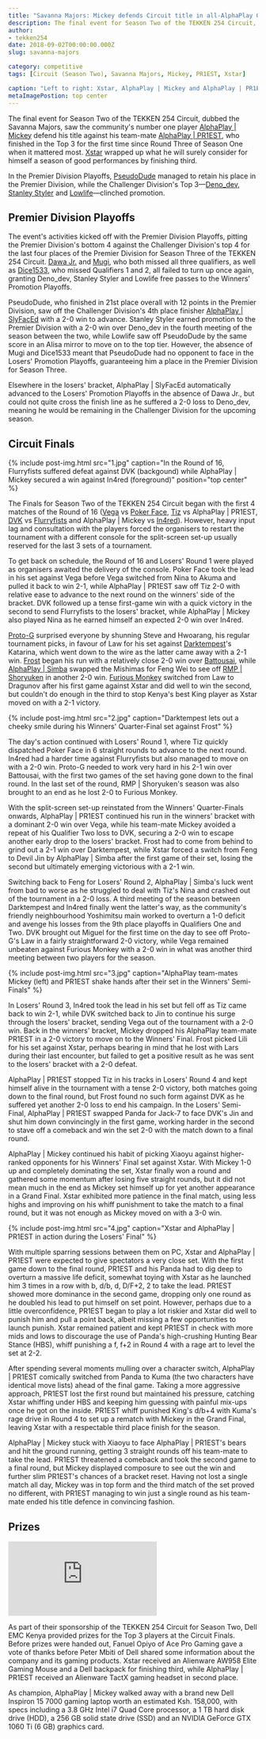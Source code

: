 ```yaml
---
title: "Savanna Majors: Mickey defends Circuit title in all-AlphaPlay Grand Final"
description: The final event for Season Two of the TEKKEN 254 Circuit, dubbed the Savanna Majors, saw the community's number one player AlphaPlay | Mickey defend his title against his team-mate AlphaPlay | PR1EST.
author:
- tekken254
date: 2018-09-02T00:00:00.000Z
slug: savanna-majors

category: competitive
tags: [Circuit (Season Two), Savanna Majors, Mickey, PR1EST, Xstar]

caption: "Left to right: Xstar, AlphaPlay | Mickey and AlphaPlay | PR1EST pose with their prizes, which were presented by Peter Mbiti, Dell's Brand & Category Manager for Central and Eastern Africa"
metaImagePostion: top center
---
```

<p>The final event for Season Two of the TEKKEN 254 Circuit, dubbed the Savanna Majors, saw the community's number one player <a href="/circuit/tekken/profile.html?id=2907096" target="_blank">AlphaPlay | Mickey</a> defend his title against his team-mate <a href="/circuit/tekken/profile.html?id=8665351" target="_blank">AlphaPlay | PR1EST</a>, who finished in the Top 3 for the first time since Round Three of Season One when it mattered most. <a href="/circuit/tekken/profile.html?id=4183920" target="_blank">Xstar</a> wrapped up what he will surely consider for himself a season of good performances by finishing third.</p>

<p>In the Premier Division Playoffs, <a href="/circuit/tekken/profile.html?id=0051349" target="_blank">PseudoDude</a> managed to retain his place in the Premier Division, while the Challenger Division's Top 3—<a href="/circuit/tekken/profile.html?id=2782272" target="_blank">Deno_dev</a>, <a href="/circuit/tekken/profile.html?id=1998890" target="_blank">Stanley Styler</a> and <a href="/circuit/tekken/profile.html?id=6265787" target="_blank">Lowlife</a>—clinched promotion.</p>

<section>
    <h2 class="site-red uppercase">Premier Division Playoffs</h2>
    <p>The event's activities kicked off with the Premier Division Playoffs, pitting the Premier Division's bottom 4 against the Challenger Division's top 4 for the last four places of the Premier Division for Season Three of the TEKKEN 254 Circuit. <a href="/circuit/tekken/profile.html?id=3027689" target="_blank">Dawa Jr.</a> and <a href="/circuit/tekken/profile.html?id=7479116" target="_blank">Mugi</a>, who both missed all three qualifiers, as well as <a href="/circuit/tekken/profile.html?id=2875928" target="_blank">Dice1533</a>, who missed Qualifiers 1 and 2, all failed to turn up once again, granting Deno_dev, Stanley Styler and Lowlife free passes to the Winners' Promotion Playoffs.</p>
    <p>PseudoDude, who finished in 21st place overall with 12 points in the Premier Division, saw off the Challenger Division's 4th place finisher <a href="/circuit/tekken/profile.html?id=3797413" target="_blank">AlphaPlay | SlyFacEd</a> with a 2-0 win to advance. Stanley Styler earned promotion to the Premier Division with a 2-0 win over Deno_dev in the fourth meeting of the season between the two, while Lowlife saw off PseudoDude by the same score in an Alisa mirror to move on to the top tier. However, the absence of Mugi and Dice1533 meant that PseudoDude had no opponent to face in the Losers' Promotion Playoffs, guaranteeing him a place in the Premier Division for Season Three.</p>
    <p>Elsewhere in the losers' bracket, AlphaPlay | SlyFacEd automatically advanced to the Losers' Promotion Playoffs in the absence of Dawa Jr., but could not quite cross the finish line as he suffered a 2-0 loss to Deno_dev, meaning he would be remaining in the Challenger Division for the upcoming season.</p>
</section>

<section>
    <h2 class="site-red uppercase">Circuit Finals</h2>
    {% include post-img.html src="1.jpg" caption="In the Round of 16, Flurryfists suffered defeat against DVK (backgound) while AlphaPlay | Mickey secured a win against In4red (foreground)" position="top center" %}
    <p>The Finals for Season Two of the TEKKEN 254 Circuit began with the first 4 matches of the Round of 16 (<a href="/circuit/tekken/profile.html?id=7167649" target="_blank">Vega</a> vs <a href="/circuit/tekken/profile.html?id=4291033" target="_blank">Poker Face</a>, <a href="/circuit/tekken/profile.html?id=4449622" target="_blank">Tiz</a> vs AlphaPlay | PR1EST, <a href="/circuit/tekken/profile.html?id=4092983" target="_blank">DVK</a> vs <a href="/circuit/tekken/profile.html?id=9970940" target="_blank">Flurryfists</a> and AlphaPlay | Mickey vs <a href="/circuit/tekken/profile.html?id=7900514" target="_blank">In4red</a>). However, heavy input lag and consultation with the players forced the organisers to restart the tournament with a different console for the split-screen set-up usually reserved for the last 3 sets of a tournament.</p>
    <p>To get back on schedule, the Round of 16 and Losers' Round 1 were played as organisers awaited the delivery of the console. Poker Face took the lead in his set against Vega before Vega switched from Nina to Akuma and pulled it back to win 2-1, while AlphaPlay | PR1EST saw off Tiz 2-0 with relative ease to advance to the next round on the winners' side of the bracket. DVK followed up a tense first-game win with a quick victory in the second to send Flurryfists to the losers' bracket, while AlphaPlay | Mickey also played Nina as he earned himself an expected 2-0 win over In4red.</p>
    <p><a href="/circuit/tekken/profile.html?id=2447761" target="_blank">Proto-G</a> surprised everyone by shunning Steve and Hwoarang, his regular tournament picks, in favour of Law for his set against <a href="/circuit/tekken/profile.html?id=0749083" target="_blank">Darktempest</a>'s Katarina, which went down to the wire as the latter came away with a 2-1 win. <a href="/circuit/tekken/profile.html?id=4644523" target="_blank">Frost</a> began his run with a relatively close 2-0 win over <a href="/circuit/tekken/profile.html?id=0145831" target="_blank">Battousai</a>, while <a href="/circuit/tekken/profile.html?id=2685183" target="_blank">AlphaPlay | Simba</a> swapped the Mishimas for Feng Wei to see off <a href="/circuit/tekken/profile.html?id=1677506" target="_blank">RMP | Shoryuken</a> in another 2-0 win. <a href="/circuit/tekken/profile.html?id=3798058" target="_blank">Furious Monkey</a> switched from Law to Dragunov after his first game against Xstar and did well to win the second, but couldn't do enough in the third to stop Kenya's best King player as Xstar moved on with a 2-1 victory.</p>
    {% include post-img.html src="2.jpg" caption="Darktempest lets out a cheeky smile during his Winners' Quarter-Final set against Frost" %}
    <p>The day's action continued with Losers' Round 1, where Tiz quickly dispatched Poker Face in 6 straight rounds to advance to the next round. In4red had a harder time against Flurryfists but also managed to move on with a 2-0 win. Proto-G needed to work very hard in his 2-1 win over Battousai, with the first two games of the set having gone down to the final round. In the last set of the round, RMP | Shoryuken's season was also brought to an end as he lost 2-0 to Furious Monkey.</p>
    <p>With the split-screen set-up reinstated from the Winners' Quarter-Finals onwards, AlphaPlay | PR1EST continued his run in the winners' bracket with a dominant 2-0 win over Vega, while his team-mate Mickey avoided a repeat of his Qualifier Two loss to DVK, securing a 2-0 win to escape another early drop to the losers' bracket. Frost had to come from behind to grind out a 2-1 win over Darktempest, while Xstar forced a switch from Feng to Devil Jin by AlphaPlay | Simba after the first game of their set, losing the second but ultimately emerging victorious with a 2-1 win.</p>
    <p>Switching back to Feng for Losers' Round 2, AlphaPlay | Simba's luck went from bad to worse as he struggled to deal with Tiz's Nina and crashed out of the tournament in a 2-0 loss. A third meeting of the season between Darktempest and In4red finally went the latter's way, as the community's friendly neighbourhood Yoshimitsu main worked to overturn a 1-0 deficit and avenge his losses from the 9th place playoffs in Qualifiers One and Two. DVK brought out Miguel for the first time on the day to see off Proto-G's Law in a fairly straightforward 2-0 victory, while Vega remained unbeaten against Furious Monkey with a 2-0 win in what was another third meeting between two players for the season.</p>
    {% include post-img.html src="3.jpg" caption="AlphaPlay team-mates Mickey (left) and PR1EST shake hands after their set in the Winners' Semi-Finals" %}
    <p>In Losers' Round 3, In4red took the lead in his set but fell off as Tiz came back to win 2-1, while DVK switched back to Jin to continue his surge through the losers' bracket, sending Vega out of the tournament with a 2-0 win. Back in the winners' bracket, Mickey dropped his AlphaPlay team-mate PR1EST in a 2-0 victory to move on to the Winners' Final. Frost picked Lili for his set against Xstar, perhaps bearing in mind that he lost with Lars during their last encounter, but failed to get a positive result as he was sent to the losers' bracket with a 2-0 defeat.</p>
    <p>AlphaPlay | PR1EST stopped Tiz in his tracks in Losers' Round 4 and kept himself alive in the tournament with a tense 2-0 victory, both matches going down to the final round, but Frost found no such form against DVK as he suffered yet another 2-0 loss to end his campaign. In the Losers' Semi-Final, AlphaPlay | PR1EST swapped Panda for Jack-7 to face DVK's Jin and shut him down convincingly in the first game, working harder in the second to stave off a comeback and win the set 2-0 with the match down to a final round.</p>
    <p>AlphaPlay | Mickey continued his habit of picking Xiaoyu against higher-ranked opponents for his Winners' Final set against Xstar. With Mickey 1-0 up and completely dominating the set, Xstar finally won a round and gathered some momentum after losing five straight rounds, but it did not mean much in the end as Mickey set himself up for yet another appearance in a Grand Final. Xstar exhibited more patience in the final match, using less highs and improving on his whiff punishment to take the match to a final round, but it was not enough as Mickey moved on with a 3-0 win.</p>
    {% include post-img.html src="4.jpg" caption="Xstar and AlphaPlay | PR1EST in action during the Losers' Final" %}
    <p>With multiple sparring sessions between them on PC, Xstar and AlphaPlay | PR1EST were expected to give spectators a very close set. With the first game down to the final round, PR1EST and his Panda had to dig deep to overturn a massive life deficit, somewhat toying with Xstar as he launched him 3 times in a row with b, d/b, d, D/F+2, 2 to take the lead. PR1EST showed more dominance in the second game, dropping only one round as he doubled his lead to put himself on set point. However, perhaps due to a little overconfidence, PR1EST began to play a lot riskier and Xstar did well to punish him and pull a point back, albeit missing a few opportunities to launch punish. Xstar remained patient and kept PR1EST in check with more mids and lows to discourage the use of Panda's high-crushing Hunting Bear Stance (HBS), whiff punishing a f, f+2 in Round 4 with a rage art to level the set at 2-2.</p>
    <p>After spending several moments mulling over a character switch, AlphaPlay | PR1EST comically switched from Panda to Kuma (the two characters have identical move lists) ahead of the final game. Taking a more aggressive approach, PR1EST lost the first round but maintained his pressure, catching Xstar whiffing under HBS and keeping him guessing with painful mix-ups once he got on the inside. PR1EST whiff punished King's d/b+4 with Kuma's rage drive in Round 4 to set up a rematch with Mickey in the Grand Final, leaving Xstar with a respectable third place finish for the season.</p>
    <p>AlphaPlay | Mickey stuck with Xiaoyu to face AlphaPlay | PR1EST's bears and hit the ground running, getting 3 straight rounds off his team-mate to take the lead. PR1EST threatened a comeback and took the second game to a final round, but Mickey displayed composure to see out the win and further slim PR1EST's chances of a bracket reset. Having not lost a single match all day, Mickey was in top form and the third match of the set proved no different, with PR1EST managing to win just a single round as his team-mate ended his title defence in convincing fashion.</p>
</section>

<section>
    <h2 class="site-red uppercase">Prizes</h2>
    <div class="video-container d-flex justify-content-center mb-3">
        <iframe class="video-showcase" src="https://www.youtube.com/embed/CRXKhe7Nfxc" frameborder="0" allow="accelerometer; autoplay; clipboard-write; encrypted-media; gyroscope; picture-in-picture" allowfullscreen></iframe>
    </div>
    <p>As part of their sponsorship of the TEKKEN 254 Circuit for Season Two, Dell EMC Kenya provided prizes for the Top 3 players at the Circuit Finals. Before prizes were handed out, Fanuel Opiyo of Ace Pro Gaming gave a vote of thanks before Peter Mbiti of Dell shared some information about the company and its gaming products. Xstar received an Alienware AW958 Elite Gaming Mouse and a Dell backpack for finishing third, while AlphaPlay | PR1EST received an Alienware TactX gaming headset in second place.</p>
    <p>As champion, AlphaPlay | Mickey walked away with a brand new Dell Inspiron 15 7000 gaming laptop worth an estimated Ksh. 158,000, with specs including a 3.8 GHz Intel i7 Quad Core processor, a 1 TB hard disk drive (HDD), a 256 GB solid state drive (SSD) and an NVIDIA GeForce GTX 1060 Ti (6 GB) graphics card.</p>
</section>